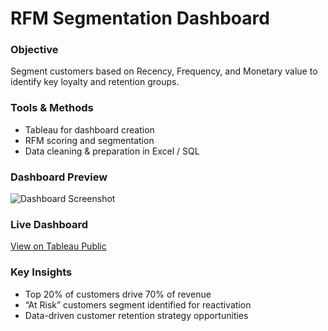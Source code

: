 # RFM Segmentation Dashboard

### Objective
Segment customers based on Recency, Frequency, and Monetary value to identify key loyalty and retention groups.

### Tools & Methods
- Tableau for dashboard creation  
- RFM scoring and segmentation  
- Data cleaning & preparation in Excel / SQL  

### Dashboard Preview
![Dashboard Screenshot](./dashboard_preview.png)

### Live Dashboard
[View on Tableau Public](https://public.tableau.com/views/YourRFMProjectLink)

### Key Insights
- Top 20% of customers drive 70% of revenue  
- “At Risk” customers segment identified for reactivation  
- Data-driven customer retention strategy opportunities
